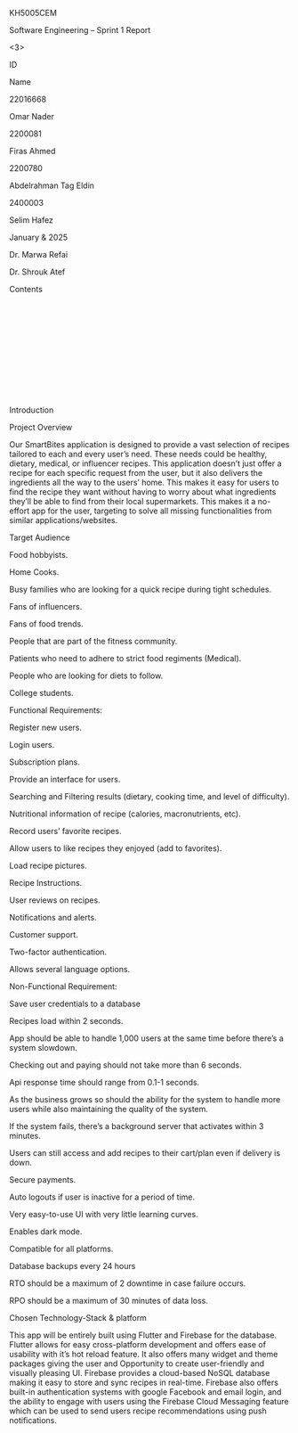 KH5005CEM 

Software Engineering – Sprint 1 Report  

 

 

<Recipe Finder> 

<3> 

<Ahly> 

ID 

Name 

22016668 

Omar Nader 

2200081 

Firas Ahmed 

2200780 

Abdelrahman Tag Eldin 

2400003 

Selim Hafez 

 

January & 2025 

Dr. Marwa Refai 

Dr. Shrouk Atef 

 

 

 

 

 

 

 

 

 

 

​​Contents 

​ 

​ 

​ 

​ 

​ 

​​ 

 

 

 

 

 

 

 

 

 

 

 

 

 

 

 

 

 

 

 

Introduction 

Project Overview 

 

Our SmartBites application is designed to provide a vast selection of recipes tailored to each and every user’s need. These needs could be healthy, dietary, medical, or influencer recipes. This application doesn’t just offer a recipe for each specific request from the user, but it also delivers the ingredients all the way to the users’ home. This makes it easy for users to find the recipe they want without having to worry about what ingredients they’ll be able to find from their local supermarkets. This makes it a no-effort app for the user, targeting to solve all missing functionalities from similar applications/websites. 

 

Target Audience  

Food hobbyists. 

Home Cooks. 

Busy families who are looking for a quick recipe during tight schedules. 

Fans of influencers. 

Fans of food trends. 

People that are part of the fitness community. 

Patients who need to adhere to strict food regiments (Medical). 

People who are looking for diets to follow. 

College students. 

 

Functional Requirements: 

Register new users. 

Login users. 

Subscription plans. 

Provide an interface for users. 

Searching and Filtering results (dietary, cooking time, and level of difficulty). 

Nutritional information of recipe (calories, macronutrients, etc). 

Record users’ favorite recipes. 

Allow users to like recipes they enjoyed (add to favorites). 

Load recipe pictures. 

Recipe Instructions. 

User reviews on recipes. 

Notifications and alerts. 

Customer support. 

Two-factor authentication. 

Allows several language options. 

 

Non-Functional Requirement: 

Save user credentials to a database 

Recipes load within 2 seconds. 

App should be able to handle 1,000 users at the same time before there’s a system slowdown. 

Checking out and paying should not take more than 6 seconds. 

Api response time should range from 0.1-1 seconds. 

As the business grows so should the ability for the system to handle more users while also maintaining the quality of the system. 

If the system fails, there’s a background server that activates within 3 minutes. 

Users can still access and add recipes to their cart/plan even if delivery is down. 

Secure payments. 

Auto logouts if user is inactive for a period of time.  

Very easy-to-use UI with very little learning curves. 

Enables dark mode. 

Compatible for all platforms. 

Database backups every 24 hours 

RTO should be a maximum of 2 downtime in case failure occurs. 

RPO should be a maximum of 30 minutes of data loss. 

Chosen Technology-Stack & platform  

This app will be entirely built using Flutter and Firebase for the database. Flutter allows for easy cross-platform development and offers ease of usability with it’s hot reload feature. It also offers many widget and theme packages giving the user and Opportunity to create user-friendly and visually pleasing UI. Firebase provides a cloud-based NoSQL database making it easy to store and sync recipes in real-time. Firebase also offers built-in authentication systems with google Facebook and email login, and the ability to engage with users using the Firebase Cloud Messaging feature which can be used to send users recipe recommendations using push notifications. 

 
